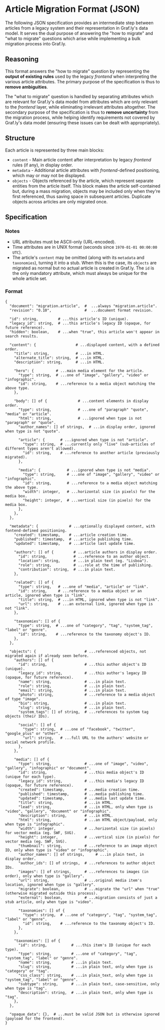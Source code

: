 # Article Migration Format (JSON)

The following JSON specification provides an intermediate step between articles from a legacy system and their representation in Graf.ly's data model. It serves the dual purpose of answering the "how to migrate" and "what to migrate" questions which arise while implementing a bulk migration process into Graf.ly.

## Reasoning

This format answers the "how to migrate" question by representing the **output of existing rules** used by the legacy _frontend_ when interpreting the various article attributes. The primary purpose of the specification is thus to **remove ambiguities**.

The "what to migrate" question is handled by separating attributes which are relevant for Graf.ly's data model from attributes which are only relevant to the _frontend_ layer, while eliminating irrelevant attributes altogether. The secondary purpose of the specification is thus to **remove uncertainty** from the migration process, while helping identify requirements not covered by Graf.ly's data model (ensuring these issues can be dealt with appropriately).

## Structure

Each article is represented by three main blocks:

* `content` - Main article content after interpretation by legacy _frontend_ rules (if any), in display order.
* `metadata` - Additional article attributes with _frontend_-defined positioning, which may or may not be displayed.
* `objects` - Objects referenced by the article, which represent separate entities from the article itself. This block makes the article self-contained but, during a mass migration, objects may be included only when they're first referenced, thus saving space in subsequent articles. Duplicate objects across articles are only migrated once.

## Specification

### Notes
* URL attributes must be ASCII-only (URL-encoded).
* Time attributes are in UNIX format (seconds since `1970-01-01 00:00:00 UTC`).
* The article's `content` may be omitted (along with its `metadata` and `taxonomies`), turning it into a stub. When this is the case, its `objects` are migrated as normal but no actual article is created in Graf.ly. The `id` is the only mandatory attribute, which must always be unique for the whole article set.

### Format
```
{
  "document": "migration.article",  #  ...always "migration.article".
  "revision": "0.10",               #  ...document format revision.

  "id": string,         # ...this article's ID (unique).
  "legacy_id": string,  # ...this article's legacy ID (opaque, for future reference).
  "hidden": boolean,    # ...when "true", this article won't appear in search results.

  "content": {                  # ...displayed content, with a defined order.
    "title": string,            # ...in HTML.
    "alternate_title": string,  # ...in HTML.
    "description": string,      # ...in HTML.

    "hero": {          # ...main media element for the article.
      "type": string,  # ...one of "image", "gallery", "video" or "infographic".
      "id": string,    # ...reference to a media object matching the above type.
    },

    "body": [] of {              # ...content elements in display order.
      "type": string,            # ...one of "paragraph" "quote", "media" or "article".
      "html": string,            # ...ignored when type is not "paragraph" or "quote".
      "author_names": [] of strings,  # ...in display order, ignored when type is not "quote".

      "article": {       # ...ignored when type is not "article".
        "type": string,  # ...currently only "live" (sub-articles of different types aren't allowed).
        "id": string,    # ...reference to another article (previously migrated).
      },

      "media": {            # ...ignored when type is not "media".
        "type": string,     # ...one of "image", "gallery", "video" or "infographic".
        "id": string,       # ...reference to a media object matching the above type.
        "width": integer,   # ...horizontal size (in pixels) for the media box.
        "height": integer,  # ...vertical size (in pixels) for the media box.
      },
    },
  },

  "metadata": {              # ...optionally displayed content, with fontend-defined positioning.
    "created": timestamp,    # ...article creation time.
    "published": timestamp,  # ...article publishing time.
    "updated": timestamp,    # ...article last update time.

    "authors": [] of {         # ...article authors in display order.
      "id": string,            # ...reference to an author object.
      "location": string,      # ...in plain text (eg. "Lisboa").
      "role": string,          # ...role at the time of publishing.
      "contribution": string,  # ...in plain text.
    },

    "related": [] of {
      "type": string,   # ...one of "media", "article" or "link".
      "id": string,     # ...reference to a media object or an article, ignored when type is "link".
      "title": string,  # ...in HTML, ignored when type is not "link".
      "url": string,    # ...an external link, ignored when type is not "link".
    },

    "taxonomies": [] of {
      "type": string,  # ...one of "category", "tag", "system_tag", "label" or "genre".
      "id": string,    # ...reference to the taxonomy object's ID.
    },
  },

  "objects": {                      # ...referenced objects, not migrated again if already seen before.
    "authors": [] of {
      "id": string,                 # ...this author object's ID (unique).
      "legacy_id": string,          # ...this author's legacy ID (opaque, for future reference).
      "name": string,               # ...in plain text.
      "role": string,               # ...in plain text.
      "email": string,              # ...in plain text.
      "photo": string,              # ...reference to a media object of type "image".
      "bio": string,                # ...in plain text.
      "slug": string,               # ...in plain text.
      "system_tags": [] of string,  # ...references to system tag objects (their IDs).

      "social": [] of {
        "type": string,  # ...one of "facebook", "twitter", "google_plus" or "other".
        "url": string,   # ...full URL to the authors' website or social network profile.
      },
    },

    "media": [] of {
      "type": string,               # ...one of "image", "video", "gallery", "infographic" or "document".
      "id": string,                 # ...this media object's ID (unique for each type).
      "legacy_id": string,          # ...this media's legacy ID (opaque, for future reference).
      "created": timestamp,         # ...media creation time.
      "published": timestamp,       # ...media publishing time.
      "updated": timestamp,         # ...media last update time.
      "title": string,              # ...in HTML.
      "lead": string,               # ...in HTML, only when type is "video", "gallery", "document" or "infographic".
      "description": string,        # ...in HTML.
      "html": string,               # ...an HTML object/payload, only when type is "infographic".
      "width": integer,             # ...horizontal size (in pixels) for vector media (eg. SWF, SVG).
      "height": integer,            # ...vertical size (in pixels) for vector media (eg. SWF, SVG).
      "thumbnail": string,          # ...reference to an image object ID, only when type is "video" or "infographic".
      "author_names": [] of strings,     # ...in plain text, in display order.
      "author_ids": [] of strings,  # ...references to author object IDs.
      "images": [] of strings,      # ...references to images (in order), only when type is "gallery".
      "url": string,                # ...original media item's location, ignored when type is "gallery".
      "migrate": boolean,           # ...migrate the "url" when "true" (otherwise migrated outside this process).
      "external": boolean,          # ...migration consists of just a stub article, only when type is "video".

      "taxonomies": [] of {
        "type": string,  # ...one of "category", "tag", "system_tag", "label" or "genre".
        "id": string,    # ...reference to the taxonomy object's ID.
      },
    },

    "taxonomies": [] of {
      "id": string,           # ...this item's ID (unique for each type).
      "type": string,         # ...one of "category", "tag", "system_tag", "label" or "genre".
      "name": string,         # ...in plain text.
      "slug": string,         # ...in plain text, only when type is "category" or "tag".
      "css_class": string,    # ...in plain_text, only when type is "system_tag", "label" or "genre".
      "subtype": string,      # ...in plain text, case-sensitive, only when type is "tag".
      "description": string,  # ...in plain text, only when type is "tag".
    },
  },

  "opaque_data": {},  # ...must be valid JSON but is otherwise ignored (payload for the frontend).
}
```

